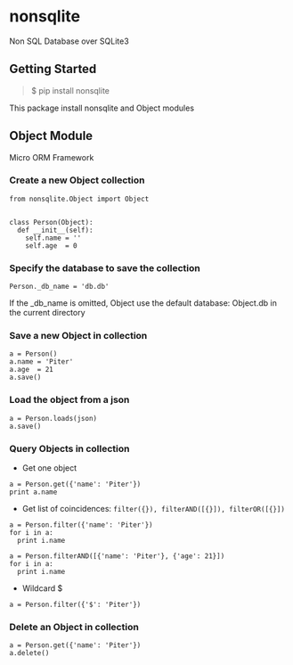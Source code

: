 # nonsqlite
Non SQL Database over SQLite3

## Getting Started
> $ pip install nonsqlite

This package install nonsqlite and Object modules

## Object Module
Micro ORM Framework
### Create a new Object collection
```
from nonsqlite.Object import Object


class Person(Object):
  def __init__(self):
    self.name = ''
    self.age  = 0
```  
### Specify the database to save the collection
```
Person._db_name = 'db.db'
```
If the _db_name is omitted, Object use the default database: Object.db in the current directory


### Save a new Object in collection
```
a = Person()
a.name = 'Piter'
a.age  = 21
a.save()
```

### Load the object from a json
```
a = Person.loads(json)
a.save()
```


### Query Objects in collection
- Get one object
```
a = Person.get({'name': 'Piter'})
print a.name
```
- Get list of coincidences: ```filter({}), filterAND([{}]), filterOR([{}])```
```
a = Person.filter({'name': 'Piter'})
for i in a:
  print i.name
```
```
a = Person.filterAND([{'name': 'Piter'}, {'age': 21}])
for i in a:
  print i.name
```
- Wildcard $
```
a = Person.filter({'$': 'Piter'})
```
### Delete an Object in collection
```
a = Person.get({'name': 'Piter'})
a.delete()
```
